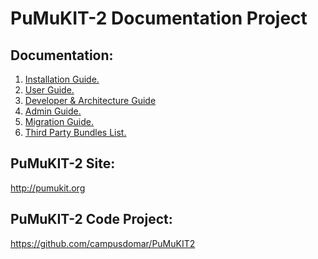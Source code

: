 PuMuKIT-2 Documentation Project
===============================

Documentation:
-----------------------

1. [Installation Guide.](InstallationGuide.md)
2. [User Guide.](UserGuide.md)
3. [Developer & Architecture Guide](DeveloperGuide.md)
4. [Admin Guide.](AdminGuide.md)
5. [Migration Guide.](MigrationGuide.md)
6. [Third Party Bundles List.](ThirdPartyBundlesList.md)


PuMuKIT-2 Site:
--------------

http://pumukit.org


PuMuKIT-2 Code Project:
----------------------

https://github.com/campusdomar/PuMuKIT2
